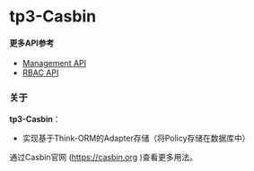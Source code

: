 tp3-Casbin
====

#### 更多API参考

- [Management API](https://casbin.org/docs/en/management-api)
- [RBAC API](https://casbin.org/docs/en/rbac-api)

### 关于

**tp3-Casbin**：

+ 实现基于Think-ORM的Adapter存储（将Policy存储在数据库中）

通过Casbin官网 (https://casbin.org )查看更多用法。
